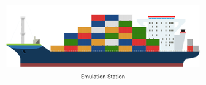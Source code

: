 ![Freighter.png](https://github.com/alexmichaelkeith/EmulatorFreighter/blob/main/Freighter.png)
<p align="center">
Emulation Station
</p>
